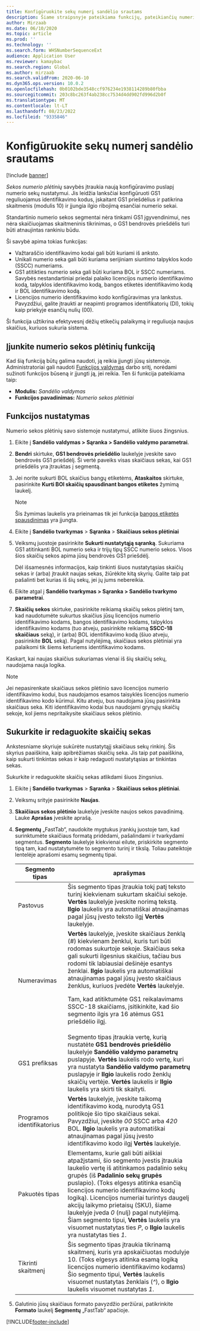 ```yaml
---
title: Konfigūruokite sekų numerį sandėlio srautams
description: Šiame straipsnyje pateikiama funkcijų, pateikiančių numerio numerių ID, bangos žymos ID, konteinerių ID ir važtaraščių ID numeracijos plėtinius, apžvalga.
author: Mirzaab
ms.date: 06/10/2020
ms.topic: article
ms.prod: ''
ms.technology: ''
ms.search.form: WHSNumberSequenceExt
audience: Application User
ms.reviewer: kamaybac
ms.search.region: Global
ms.author: mirzaab
ms.search.validFrom: 2020-06-10
ms.dyn365.ops.version: 10.0.2
ms.openlocfilehash: 0b0102bde3548ccf976234e1938114289b80fbba
ms.sourcegitcommit: 203c8bc263f4ab238cc7534d4dd902fd996d2b0f
ms.translationtype: MT
ms.contentlocale: lt-LT
ms.lasthandoff: 08/23/2022
ms.locfileid: "9335846"
---
```

# <a name="configure-number-sequences-for-warehouse-flows"></a>Konfigūruokite sekų numerį sandėlio srautams

[!include [banner](../includes/banner.md)]

*Sekos numerio plėtinių* savybės įtraukia naują konfigūravimo puslapį numerio sekų nustatymui. Jis leidžia lanksčiai konfigūruoti GS1 reguliuojamus identifikavimo kodus, įskaitant GS1 priešdėlius ir patikrina skaitmenis (modulis 10) ir įjungia ilgio ribojimą esančiai numerio sekai.

Standartinio numerio sekos segmentai nėra tinkami GS1 įgyvendinimui, nes nėra skaičiuojamas skaitmeninis tikrinimas, o GS1 bendrovės priešdėlis turi būti atnaujintas rankiniu būdu.

Ši savybė apima tokias funkcijas:

- Važtaraščio identifikavimo kodai gali būti kuriami iš anksto.
- Unikali numerio seka gali būti kuriama serijiniam siuntimo talpyklos kodo (SSCC) numeriams.
- GS1 atitikties numerio seka gali būti kuriama BOL ir SSCC numeriams. Savybės nestandartiniai priedai palaiko licencijos numerio identifikavimo kodą, talpyklos identifikavimo kodą, bangos etiketės identifikavimo kodą ir BOL identifikavimo kodą.
- Licencijos numerio identifikavimo kodo konfigūravimas yra lankstus. Pavyzdžiui, galite įtraukti ar neapimti programos identifikatorių (DI), tokių kaip priekyje esančių nulių (00).

Ši funkcija užtikrina efektyvesnį dėžių etikečių palaikymą ir reguliuoja naujus skaičius, kuriuos sukuria sistema.

## <a name="turn-on-the-number-sequence-extensions-feature"></a>Įjunkite numerio sekos plėtinių funkciją

Kad šią funkciją būtų galima naudoti, ją reikia įjungti jūsų sistemoje. Administratoriai gali naudoti [Funkcijos valdymas](../../fin-ops-core/fin-ops/get-started/feature-management/feature-management-overview.md) darbo sritį, norėdami sužinoti funkcijos būseną ir įjungti ją, jei reikia. Ten ši funkcija pateikiama taip:

- **Modulis:** *Sandėlio valdymas*
- **Funkcijos pavadinimas:** *Numerio sekos plėtiniai*

## <a name="set-up-the-feature"></a>Funkcijos nustatymas

Numerio sekos plėtinių savo sistemoje nustatymui, atlikite šiuos žingsnius.

1. Eikite į **Sandėlio valdymas \> Sąranka \> Sandėlio valdymo parametrai**.
1. **Bendri** skirtuke, **GS1 bendrovės priešdėlio** laukelyje įveskite savo bendrovės GS1 priešdėlį. Ši vertė paveiks visas skaičiaus sekas, kai GS1 priešdėlis yra įtrauktas į segmentą.
1. Jei norite sukurti BOL skaičius bangų etiketėms, **Ataskaitos** skirtuke, pasirinkite **Kurti BOl skaičių spausdinant bangos etiketes** žymimą laukelį.

    > [!NOTE]
    > Šis žymimas laukelis yra prieinamas tik jei funkcija [bangos etiketės spausdinimas](configure-wave-label-printing.md) yra įjungta.

1. Eikite į  **Sandėlio tvarkymas** \> **Sąranka** \> **Skaičiaus sekos plėtiniai**
1. Veiksmų juostoje pasirinkite **Sukurti nustatytąją sąranką**. Sukuriama GS1 atitinkanti BOL numerio seka ir trijų tipų SSCC numerio sekos. Visos šios skaičių sekos apima jūsų bendrovės GS1 priešdėlį.

    Dėl išsamesnės informacijos, kaip tinkinti šiuos nustatytąsias skaičių sekas ir (arba) įtraukit naujas sekas, žiūrėkite kitą skyrių. Galite taip pat pašalinti bet kurias iš šių sekų, jei jų jums nebereikia.

1. Eikite atgal į **Sandėlio tvarkymas \> Sąranka \> Sandėlio tvarkymo parametrai**.
1. **Skaičių sekos** skirtuke, pasirinkite reikiamą skaičių sekos plėtinį tam, kad naudotumėte sukurtus skaičius jūsų licencijos numerio identifikavimo kodams, bangos identifikavimo kodams, talpyklos identifikavimo kodams (tuo atveju, pasirinkite reikiamą **SSCC-18 skaičiaus** seką), ir (arba) BOL identifikavimo kodą (šiuo atveju, pasirinkite **BOL** seką). Pagal nutylėjimą, skaičiaus sekos plėtiniai yra palaikomi tik šiems keturiems identifikavimo kodams.

Kaskart, kai naujas skaičius sukuriamas vienai iš šių skaičių sekų, naudojama nauja logika.

> [!NOTE]
> Jei nepasirenkate skaičiaus sekos plėtinio savo licencijos numerio identifikavimo kodui, bus naudojamos esamos taisyklės licencijos numerio identifikavimo kodo kūrimui. Kitu atveju, bus naudojama jūsų pasirinkta skaičiaus seka. Kiti identifikavimo kodai bus naudojami grynųjų skaičių sekoje, kol jiems nepritaikysite skaičiaus sekos plėtinio.

## <a name="create-and-edit-number-sequences"></a>Sukurkite ir redaguokite skaičių sekas

Ankstesniame skyriuje sukūrėte nustatytąjį skaičiaus sekų rinkinį. Šis skyrius paaiškina, kaip apibrėžiamas skaičių seka. Jis taip pat paaiškina, kaip sukurti tinkintas sekas ir kaip redaguoti nustatytąsias ar tinkintas sekas.

Sukurkite ir redaguokite skaičių sekas atlikdami šiuos žingsnius.

1. Eikite į  **Sandėlio tvarkymas** \> **Sąranka** \> **Skaičiaus sekos plėtiniai**.
1. Veiksmų srityje pasirinkite **Naujas**.
1. **Skaičiaus sekos plėtinio** laukelyje įveskite naujos sekos pavadinimą. Lauke **Aprašas** įveskite aprašą.
1. **Segmentų** „FastTab“, naudokite mygtukus įrankių juostoje tam, kad surinktumėte skaičiaus formatą pridėdami, pašalindami ir tvarkydami segmentus. **Segmento** laukelyje kiekvienai eilute, priskirkite segmento tipą tam, kad nustatytumėte to segmento turinį ir tikslą. Toliau pateiktoje lentelėje aprašomi esamų segmentų tipai.

    | Segmento tipas | aprašymas |
    |---|---|
    | Pastovus | Šis segmento tipas įtraukia tokį patį teksto turinį kiekvienam sukurtam skaičiui sekoje. **Vertės** laukelyje įveskite norimą tekstą. **Ilgio** laukelis yra automatiškai atnaujinamas pagal jūsų įvesto teksto ilgį **Vertės** laukelyje. |
    | Numeravimas | **Vertės** laukelyje, įveskite skaičiaus ženklą (*\#*) kiekvienam ženklui, kuris turi būti rodomas sukurtoje sekoje. Skaičiaus seka gali sukurti ilgesnius skaičius, tačiau bus rodomi tik labiausiai dešinėje esantys ženklai. **Ilgio** laukelis yra automatiškai atnaujinamas pagal jūsų įvesto skaičiaus ženklus, kuriuos įvedėte **Vertės** laukelyje.<p>Tam, kad atitiktumėte GS1 reikalavimams SSCC-18 skaičiams, įsitikinkite, kad šio segmento ilgis yra 16 atėmus GS1 priešdėlio ilgį.</p> |
    | GS1 prefiksas | Segmento tipas įtraukia vertę, kurią nustatėte **GS1 bendrovės priešdėlio** laukelyje **Sandėlio valdymo parametrų** puslapyje. **Vertės** laukelis rodo vertę, kuri yra nustatyta **Sandėlio valdymo parametrų** puslapyje ir **Ilgio** laukelis rodo ženklų skaičių vertėje. **Vertės** laukelis ir **Ilgio** laukelis yra skirti tik skaityti. |
    | Programos identifikatorius | **Vertės** laukelyje, įveskite taikomą identifikavimo kodą, nurodytą GS1 politikoje šio tipo skaičiaus sekai. Pavyzdžiui, įveskite *00* SSCC arba *420* BOL. **Ilgio** laukelis yra automatiškai atnaujinamas pagal jūsų įvesto identifikavimo kodo ilgį **Vertės** laukelyje. |
    | Pakuotės tipas | Elementams, kurie gali būti aiškiai atpažįstami, šio segmento įvestis įtraukia laukelio vertę iš atitinkamos padalinio sekų grupės (iš **Padalinio sekų grupės** puslapio). (Toks elgesys atitinka esančią licencijos numerio identifikavimo kodų logiką). Licencijos numeriai turintys daugelį akcijų laikymo prietaisų (SKU), šiame laukelyje įveda *0* (nulį) pagal nutylėjimą. Šiam segmento tipui, **Vertės** laukelis yra visuomet nustatytas ties *P*, o **Ilgio** laukelis yra nustatytas ties *1*.|
    | Tikrinti skaitmenį | Šis segmento tipas įtraukia tikrinamą skaitmenį, kuris yra apskaičiuotas modulyje 10. (Toks elgesys atitinka esamą logiką licencijos numerio identifikavimo kodams) Šio segmento tipui, **Vertės** laukelis visuomet nustatytas ženklais (*^*), o **Ilgio** laukelis visuomet nustatytas *1*. |

1. Galutinio jūsų skaičiaus formato pavyzdžio peržiūrai, patikrinkite **Formato** laukelį **Segmentų** „FastTab“ apačioje.


[!INCLUDE[footer-include](../../includes/footer-banner.md)]